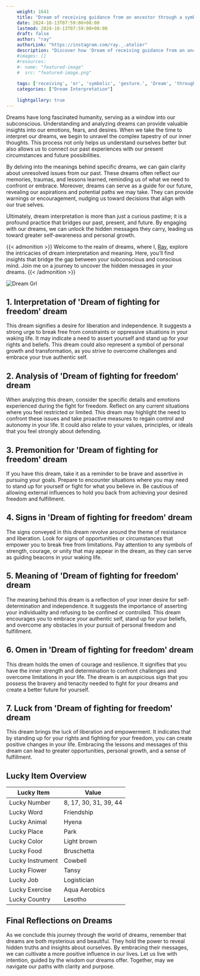 ```yaml
---
    weight: 1641
    title: "Dream of receiving guidance from an ancestor through a symbolic event or gesture."  # Assuming 'title' column exists
    date: 2024-10-13T07:59:00+08:00
    lastmod: 2024-10-13T07:59:00+08:00
    draft: false
    author: "ray"
    authorLink: "https://instagram.com/ray._.atelier"
    description: "Discover how 'Dream of receiving guidance from an ancestor through a symbolic event or gesture.' can interpret your future and uncover its significant meanings in your life."
    #images: []
    #resources:
    #- name: "featured-image"
    #  src: "featured-image.png"
    
    tags: ['receiving', 'or', 'symbolic', 'gesture.', 'Dream', 'through', 'a', 'an', 'ancestor', 'event', 'from', 'of', 'guidance']
    categories: ["Dream Interpretation"]
    
    lightgallery: true
---
```

    
Dreams have long fascinated humanity, serving as a window into our subconscious. Understanding and analyzing dreams can provide valuable insights into our emotions, fears, and desires. When we take the time to interpret our dreams, we begin to unravel the complex tapestry of our inner thoughts. This process not only helps us understand ourselves better but also allows us to connect our past experiences with our present circumstances and future possibilities.

By delving into the meanings behind specific dreams, we can gain clarity about unresolved issues from our past. These dreams often reflect our memories, traumas, and lessons learned, reminding us of what we need to confront or embrace. Moreover, dreams can serve as a guide for our future, revealing our aspirations and potential paths we may take. They can provide warnings or encouragement, nudging us toward decisions that align with our true selves.

Ultimately, dream interpretation is more than just a curious pastime; it is a profound practice that bridges our past, present, and future. By engaging with our dreams, we can unlock the hidden messages they carry, leading us toward greater self-awareness and personal growth.

{{< admonition >}}
Welcome to the realm of dreams, where I, [Ray](https://instagram.com/ray._.atelier), explore the intricacies of dream interpretation and meaning. Here, you’ll find insights that bridge the gap between your subconscious and conscious mind. Join me on a journey to uncover the hidden messages in your dreams.
{{< /admonition >}}

![Dream Grl](https://cdn.pixabay.com/photo/2017/11/02/03/35/gothic-2910057_1280.jpg "Dream Grl")

## 1. Interpretation of 'Dream of fighting for freedom' dream
 This dream signifies a desire for liberation and independence. It suggests a strong urge to break free from constraints or oppressive situations in your waking life. It may indicate a need to assert yourself and stand up for your rights and beliefs. This dream could also represent a symbol of personal growth and transformation, as you strive to overcome challenges and embrace your true authentic self.

## 2. Analysis of 'Dream of fighting for freedom' dream
 When analyzing this dream, consider the specific details and emotions experienced during the fight for freedom. Reflect on any current situations where you feel restricted or limited. This dream may highlight the need to confront these issues and take proactive measures to regain control and autonomy in your life. It could also relate to your values, principles, or ideals that you feel strongly about defending.

## 3. Premonition for 'Dream of fighting for freedom' dream
 If you have this dream, take it as a reminder to be brave and assertive in pursuing your goals. Prepare to encounter situations where you may need to stand up for yourself or fight for what you believe in. Be cautious of allowing external influences to hold you back from achieving your desired freedom and fulfillment.

## 4. Signs in 'Dream of fighting for freedom' dream
 The signs conveyed in this dream revolve around the theme of resistance and liberation. Look for signs of opportunities or circumstances that empower you to break free from limitations. Pay attention to any symbols of strength, courage, or unity that may appear in the dream, as they can serve as guiding beacons in your waking life.

## 5. Meaning of 'Dream of fighting for freedom' dream
 The meaning behind this dream is a reflection of your inner desire for self-determination and independence. It suggests the importance of asserting your individuality and refusing to be confined or controlled. This dream encourages you to embrace your authentic self, stand up for your beliefs, and overcome any obstacles in your pursuit of personal freedom and fulfillment.

## 6. Omen in 'Dream of fighting for freedom' dream
 This dream holds the omen of courage and resilience. It signifies that you have the inner strength and determination to confront challenges and overcome limitations in your life. The dream is an auspicious sign that you possess the bravery and tenacity needed to fight for your dreams and create a better future for yourself.

## 7. Luck from 'Dream of fighting for freedom' dream
 This dream brings the luck of liberation and empowerment. It indicates that by standing up for your rights and fighting for your freedom, you can create positive changes in your life. Embracing the lessons and messages of this dream can lead to greater opportunities, personal growth, and a sense of fulfillment.

## Lucky Item Overview
| Lucky Item          | Value              |
|---------------|--------------------|
| Lucky Number        | 8, 17, 30, 31, 39, 44  |
| Lucky Word          | Friendship |
| Lucky Animal        | Hyena |
| Lucky Place         | Park     |
| Lucky Color         | Light brown     |
| Lucky Food          | Bruschetta      |
| Lucky Instrument    | Cowbell |
| Lucky Flower        | Tansy    |
| Lucky Job           | Logistician       |
| Lucky Exercise      | Aqua Aerobics  |
| Lucky Country       | Lesotho    |


##  Final Reflections on Dreams

As we conclude this journey through the world of dreams, remember that dreams are both mysterious and beautiful. They hold the power to reveal hidden truths and insights about ourselves. By embracing their messages, we can cultivate a more positive influence in our lives. Let us live with intention, guided by the wisdom our dreams offer. Together, may we navigate our paths with clarity and purpose.
